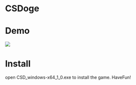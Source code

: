 # CSDoge
# Demo
![](CSDoge_Demo.gif)

# Install
open CSD_windows-x64_1_0.exe to install the game. 
HaveFun!
